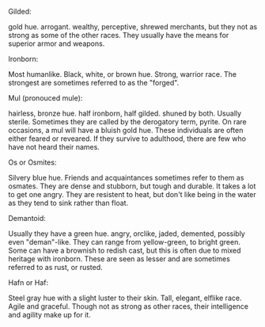 Gilded: 

gold hue. arrogant. wealthy, perceptive, shrewed merchants, but they not as strong as some of the other races. They usually have the means for superior armor and weapons. 

Ironborn:

Most humanlike. Black, white, or brown hue. Strong, warrior race. The strongest are sometimes referred to as the "forged". 

Mul (pronouced mule):

hairless, bronze hue. half ironborn, half gilded. shuned by both. Usually sterile. 
Sometimes they are called by the derogatory term, pyrite. On rare occasions, a mul will have a bluish gold hue. These individuals are often either feared or reveared. If they survive to adulthood, there are few who have not heard their names.

Os or Osmites:

Silvery blue hue. Friends and acquaintances sometimes refer to them as osmates. They are dense and stubborn, but tough and durable. It takes a lot to get one angry. They are resistent to heat, but don't like being in the water as they tend to sink rather than float. 

Demantoid:

Usually they have a green hue. angry, orclike, jaded, demented, possibly even "deman"-like. 
They can range from yellow-green, to bright green. Some can have a brownish to redish cast, but this is often due to mixed heritage with ironborn. These are seen as lesser and are sometimes referred to as rust, or rusted.  

Hafn or Haf: 

Steel gray hue with a slight luster to their skin. Tall, elegant, elflike race. Agile and graceful. Though not as strong as other races, their intelligence and agility make up for it. 


